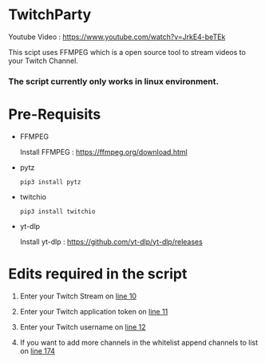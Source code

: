 # TwitchParty

Youtube Video : https://www.youtube.com/watch?v=JrkE4-beTEk

This scipt uses FFMPEG which is a open source tool to stream videos to your Twitch Channel.

### The script currently only works in linux environment.

# Pre-Requisits

- FFMPEG
  
  Install FFMPEG : https://ffmpeg.org/download.html
- pytz

  `pip3 install pytz`

- twitchio

  `pip3 install twitchio`
- yt-dlp

  Install yt-dlp : https://github.com/yt-dlp/yt-dlp/releases

# Edits required in the script

 1. Enter your Twitch Stream on [line 10](https://github.com/Wraient/TwitchParty/blob/main/main.py#L10)
  
 2. Enter your Twitch application token on [line 11](https://github.com/Wraient/TwitchParty/blob/main/main.py#L11)

 3. Enter your Twitch username on [line 12](https://github.com/Wraient/TwitchParty/blob/main/main.py#L12)

 4. If you want to add more channels in the whitelist append channels to list on [line 174 ](https://github.com/Wraient/TwitchParty/blob/main/main.py#L174)
  
